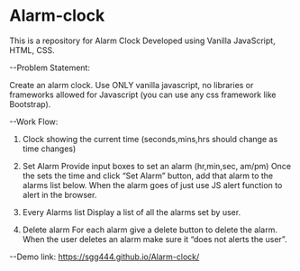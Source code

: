 # Alarm-clock
This is a repository for Alarm Clock Developed using Vanilla JavaScript, HTML, CSS.

--Problem Statement:

Create an alarm clock. Use ONLY vanilla javascript, no libraries or frameworks allowed for Javascript (you can use any css framework like Bootstrap).

--Work Flow:
1. Clock showing the current time (seconds,mins,hrs should change as time changes)

2. Set Alarm
 Provide input boxes to set an alarm (hr,min,sec, am/pm)
 Once the sets the time and click “Set Alarm” button, add that alarm to the alarms list below. When the alarm goes of just use JS alert function to alert
 in the browser.

3. Every Alarms list
 Display a list of all the alarms set by user.

4. Delete alarm
 For each alarm give a delete button to delete the alarm. When the user deletes an alarm make sure it “does not alerts the user”.

--Demo link: https://sgg444.github.io/Alarm-clock/

